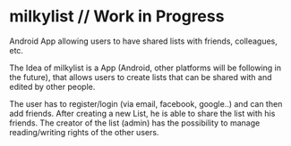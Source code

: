 # milkylist // Work in Progress
Android App allowing users to have shared lists with friends, colleagues, etc.

The Idea of milkylist is a App (Android, other platforms will be following in the future), that allows users to create lists that
can be shared with and edited by other people. 

The user has to register/login (via email, facebook, google..) and can then add friends. After creating a new List, he is able to 
share the list with his friends. The creator of the list (admin) has the possibility to manage reading/writing rights of the other
users.


